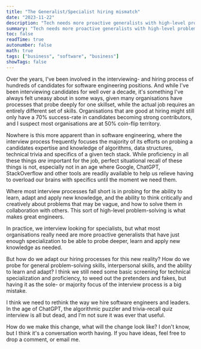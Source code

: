 ```yaml
---
title: "The Generalist/Specialist hiring mismatch"
date: "2023-11-22"
description: "Tech needs more proactive generalists with high-level problem-solving- and interpersonal skills, with a high capacity for learning, but we hire for deep specialization with an emphasis on rote memorization. How do we start probing for what really matters?"
summary: "Tech needs more proactive generalists with high-level problem-solving- and interpersonal skills, with a high capacity for learning, but we hire for deep specialization with an emphasis on rote memorization. How do we start probing for what really matters?"
toc: false 
readTime: true
autonumber: false 
math: true
tags: ["business", "software", "business"]
showTags: false
---
```


Over the years, I've been involved in the interviewing- and hiring process of hundreds of candidates for software engineering positions. And while I've been interviewing candidates for well over a decade, it's something I've always felt uneasy about in some ways, given many organisations have processes that probe deeply for one skillset, while the actual job requires an entirely different set of skills. Organisations that are good at hiring might still only have a 70% success-rate in candidates becoming strong contributors, and I suspect most organisations are at 50% coin-flip territory.

Nowhere is this more apparent than in software engineering, where the interview process frequently focuses the majority of its efforts on probing a candidates expertise and knowledge of algorithms, data structures, technical trivia and specifics of a given tech stack.
While proficiency in all these things _are_ important for the job, perfect situational recall of these things is not, especially not in an age where Google, ChatGPT, StackOverflow and other tools are readily available to help us relieve having to overload our brains with specifics until the moment we need them.

Where most interview processes fall short is in probing for the ability to learn, adapt and apply new knowledge, and the ability to think critically and creatively about problems that may be vague, and how to solve them in collaboration with others. This sort of high-level problem-solving is what makes great engineers.

In practice, we interview looking for specialists, but what most organisations really need are more proactive generalists that have just enough specialization to be able to probe deeper, learn and apply new knowledge as needed.

But how do we adapt our hiring processes for this new reality? How do we probe for general problem-solving skills, interpersonal skills, and the ability to learn and adapt? I think we still need some basic screening for technical specialization and proficiency, to weed out the pretenders and fakes, but having it as the sole- or majority focus of the interview process is a big mistake.

 I think we need to rethink the way we hire software engineers and leaders. In the age of ChatGPT, the algorithmic puzzler and trivia-recall quiz interview is all but dead, and I'm not sure it was ever that useful.

 How do we make this change, what will the change look like? I don't know, but I think it's a conversation worth having. If you have ideas, feel free to drop a comment, or email me.
